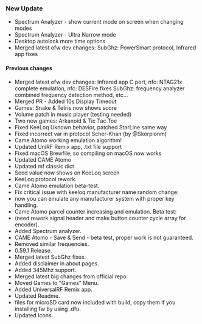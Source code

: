 ### New Update
* Spectrum Analyzer - show current mode on screen when changing modes
* Spectrum Analyzer - Ultra Narrow mode
* Desktop autolock more time options
* Merged latest ofw dev changes:
SubGhz: PowerSmart protocol, Infrared app fixes
#### Previous changes
* Merged latest ofw dev changes:
 Infrared app C port, nfc: NTAG21x complete emulation, nfc: DESFire fixes
 SubGhz: frequency analyzer combined frequency detection method, etc...
* Merged PR - Added 10s Display Timeout
* Games: Snake & Tetris now shows score
* Volume patch in music player (testing needed)
* Two new games: Arkanoid & Tic Tac Toe
* Fixed KeeLoq Uknown behavior, patched StarLine same way
* Fixed incorrect var in protocol Scher-Khan (by @Skorpionm)
* Came Atomo working emulation algorithm!
* Updated UniRF Remix app, .txt file support
* Fixed macOS Brewfile, so compiling on macOS now works 
* Updated CAME Atomo
* Updated mf classic dict
* Seed value now shows on KeeLoq screen
* KeeLoq protocol rework.
* Came Atomo emulation beta-test.
* Fix critical issue with keeloq manufacturer name random change:
* now you can emulate any manufacturer system with proper key handling.
* Came Atomo parcel counter increasing and emulation. Beta test:
* (need rework signal header and make button counter cycle array for encoder). 
* Added Spectrum analyzer.
* CAME Atomo - Save & Send - beta test, proper work is not guaranteed.
* Removed similar frequencies.
* 0.59.1 Release.
* Merged latest SubGhz fixes.
* Added disclaimer in about pages.
* Added 345Mhz support.
* Merged latest big changes from official repo.
* Moved Games to "Games" Menu.
* Added UniversalRF Remix app.
* Updated Readme.
* files for microSD card now included with build, copy them if you installing fw by using .dfu.
* Updated Icons.
